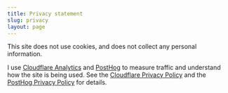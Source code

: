 ```yaml
---
title: Privacy statement
slug: privacy
layout: page
---
```


This site does not use cookies, and does not collect any personal information.

I use [Cloudflare Analytics](https://www.cloudflare.com/web-analytics) and [PostHog](https://posthog.com/) to measure traffic and understand how the site is being used. See the [Cloudflare Privacy Policy](https://www.cloudflare.com/privacypolicy/) and the [PostHog Privacy Policy](https://posthog.com/privacy) for details.
